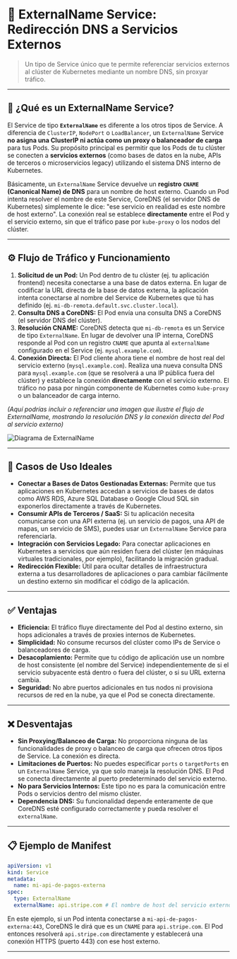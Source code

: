 # 🔗 ExternalName Service: Redirección DNS a Servicios Externos

> Un tipo de Service único que te permite referenciar servicios externos al clúster de Kubernetes mediante un nombre DNS, sin proxyar tráfico.

-----

## 🧠 ¿Qué es un ExternalName Service?

El Service de tipo **`ExternalName`** es diferente a los otros tipos de Service. A diferencia de `ClusterIP`, `NodePort` o `LoadBalancer`, un `ExternalName` Service **no asigna una ClusterIP ni actúa como un proxy o balanceador de carga** para tus Pods. Su propósito principal es permitir que los Pods de tu clúster se conecten a **servicios externos** (como bases de datos en la nube, APIs de terceros o microservicios legacy) utilizando el sistema DNS interno de Kubernetes.

Básicamente, un `ExternalName` Service devuelve un **registro `CNAME` (Canonical Name) de DNS** para un nombre de host externo. Cuando un Pod intenta resolver el nombre de este Service, CoreDNS (el servidor DNS de Kubernetes) simplemente le dice: "ese servicio en realidad es este nombre de host externo". La conexión real se establece **directamente** entre el Pod y el servicio externo, sin que el tráfico pase por `kube-proxy` o los nodos del clúster.

-----

## ⚙️ Flujo de Tráfico y Funcionamiento

1.  **Solicitud de un Pod:** Un Pod dentro de tu clúster (ej. tu aplicación frontend) necesita conectarse a una base de datos externa. En lugar de codificar la URL directa de la base de datos externa, la aplicación intenta conectarse al nombre del Service de Kubernetes que tú has definido (ej. `mi-db-remota.default.svc.cluster.local`).
2.  **Consulta DNS a CoreDNS:** El Pod envía una consulta DNS a CoreDNS (el servidor DNS del clúster).
3.  **Resolución CNAME:** CoreDNS detecta que `mi-db-remota` es un Service de tipo `ExternalName`. En lugar de devolver una IP interna, CoreDNS responde al Pod con un registro `CNAME` que apunta al `externalName` configurado en el Service (ej. `mysql.example.com`).
4.  **Conexión Directa:** El Pod cliente ahora tiene el nombre de host real del servicio externo (`mysql.example.com`). Realiza una nueva consulta DNS para `mysql.example.com` (que se resolverá a una IP pública fuera del clúster) y establece la conexión **directamente** con el servicio externo. El tráfico no pasa por ningún componente de Kubernetes como `kube-proxy` o un balanceador de carga interno.

*(Aquí podrías incluir o referenciar una imagen que ilustre el flujo de ExternalName, mostrando la resolución DNS y la conexión directa del Pod al servicio externo)*

![Diagrama de ExternalName](./externalname-service)


-----

## 🎯 Casos de Uso Ideales

  * **Conectar a Bases de Datos Gestionadas Externas:** Permite que tus aplicaciones en Kubernetes accedan a servicios de bases de datos como AWS RDS, Azure SQL Database o Google Cloud SQL sin exponerlos directamente a través de Kubernetes.
  * **Consumir APIs de Terceros / SaaS:** Si tu aplicación necesita comunicarse con una API externa (ej. un servicio de pagos, una API de mapas, un servicio de SMS), puedes usar un `ExternalName` Service para referenciarla.
  * **Integración con Servicios Legado:** Para conectar aplicaciones en Kubernetes a servicios que aún residen fuera del clúster (en máquinas virtuales tradicionales, por ejemplo), facilitando la migración gradual.
  * **Redirección Flexible:** Útil para ocultar detalles de infraestructura externa a tus desarrolladores de aplicaciones o para cambiar fácilmente un destino externo sin modificar el código de la aplicación.

-----

## ✅ Ventajas

  * **Eficiencia:** El tráfico fluye directamente del Pod al destino externo, sin hops adicionales a través de proxies internos de Kubernetes.
  * **Simplicidad:** No consume recursos del clúster como IPs de Service o balanceadores de carga.
  * **Desacoplamiento:** Permite que tu código de aplicación use un nombre de host consistente (el nombre del Service) independientemente de si el servicio subyacente está dentro o fuera del clúster, o si su URL externa cambia.
  * **Seguridad:** No abre puertos adicionales en tus nodos ni provisiona recursos de red en la nube, ya que el Pod se conecta directamente.

-----

## ❌ Desventajas

  * **Sin Proxying/Balanceo de Carga:** No proporciona ninguna de las funcionalidades de proxy o balanceo de carga que ofrecen otros tipos de Service. La conexión es directa.
  * **Limitaciones de Puertos:** No puedes especificar `ports` o `targetPorts` en un `ExternalName` Service, ya que solo maneja la resolución DNS. El Pod se conecta directamente al puerto predeterminado del servicio externo.
  * **No para Servicios Internos:** Este tipo no es para la comunicación entre Pods o servicios dentro del mismo clúster.
  * **Dependencia DNS:** Su funcionalidad depende enteramente de que CoreDNS esté configurado correctamente y pueda resolver el `externalName`.

-----

## 📋 Ejemplo de Manifest

```yaml
apiVersion: v1
kind: Service
metadata:
  name: mi-api-de-pagos-externa
spec:
  type: ExternalName
  externalName: api.stripe.com # El nombre de host del servicio externo
```

En este ejemplo, si un Pod intenta conectarse a `mi-api-de-pagos-externa:443`, CoreDNS le dirá que es un `CNAME` para `api.stripe.com`. El Pod entonces resolverá `api.stripe.com` directamente y establecerá una conexión HTTPS (puerto 443) con ese host externo.

-----